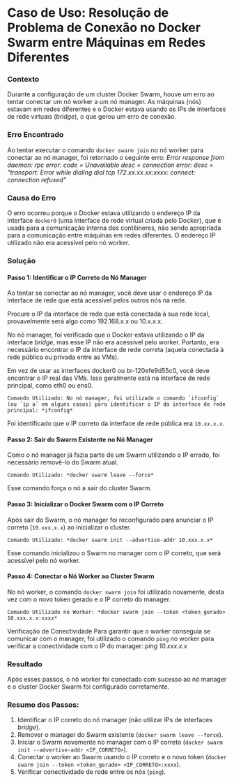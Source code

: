 # Caso de Uso: Resolução de Problema de Conexão no Docker Swarm entre Máquinas em Redes Diferentes

### Contexto
Durante a configuração de um cluster Docker Swarm, houve um erro ao tentar conectar um nó worker a um nó manager. As máquinas (nós) estavam em redes diferentes e o Docker estava usando os IPs de interfaces de rede virtuais (*bridge*), o que gerou um erro de conexão.

### Erro Encontrado
Ao tentar executar o comando `docker swarm join` no nó worker para conectar ao nó manager, foi retornado o seguinte erro:
*Error response from daemon: rpc error: code = Unavailable desc = connection error: desc = "transport: Error while dialing dial tcp 172.xx.xx.xx:xxxx: connect: connection refused"*

### Causa do Erro
O erro ocorreu porque o Docker estava utilizando o endereço IP da interface `docker0` (uma interface de rede virtual criada pelo Docker), que é usada para a comunicação interna dos contêineres, não sendo apropriada para a comunicação entre máquinas em redes diferentes. O endereço IP utilizado não era acessível pelo nó worker.

### Solução
#### Passo 1: Identificar o IP Correto do Nó Manager

Ao tentar se conectar ao nó manager, você deve usar o endereço IP da interface de rede que está acessível pelos outros nós na rede.

Procure o IP da interface de rede que está conectada à sua rede local, provavelmente será algo como 192.168.x.x ou 10.x.x.x.

No nó manager, foi verificado que o Docker estava utilizando o IP da interface *bridge*, mas esse IP não era acessível pelo worker. Portanto, era necessário encontrar o IP da interface de rede correta (aquela conectada à rede pública ou privada entre as VMs).

Em vez de usar as interfaces docker0 ou br-120efe9d55c0, você deve encontrar o IP real das VMs. Isso geralmente está na interface de rede principal, como eth0 ou ens0.

    Comando Utilizado: No nó manager, foi utilizado o comando `ifconfig` (ou `ip a` em alguns casos) para identificar o IP da interface de rede principal: *ifconfig*

Foi identificado que o IP correto da interface de rede pública era `10.xx.x.x`.

#### Passo 2: Sair do Swarm Existente no Nó Manager

Como o nó manager já fazia parte de um Swarm utilizando o IP errado, foi necessário removê-lo do Swarm atual.

    Comando Utilizado: *docker swarm leave --force*

Esse comando força o nó a sair do cluster Swarm.

#### Passo 3: Inicializar o Docker Swarm com o IP Correto

Após sair do Swarm, o nó manager foi reconfigurado para anunciar o IP correto (`10.xxx.x.x`) ao inicializar o cluster.

    Comando Utilizado: *docker swarm init --advertise-addr 10.xxx.x.x*

Esse comando inicializou o Swarm no manager com o IP correto, que será acessível pelo nó worker.

#### Passo 4: Conectar o Nó Worker ao Cluster Swarm

No nó worker, o comando `docker swarm join` foi utilizado novamente, desta vez com o novo token gerado e o IP correto do manager.

    Comando Utilizado no Worker: *docker swarm join --token <token_gerado> 10.xxx.x.x:xxxx*

Verificação de Conectividade
Para garantir que o worker conseguia se comunicar com o manager, foi utilizado o comando `ping` no worker para verificar a conectividade com o IP do manager: *ping 10.xxx.x.x*

### Resultado
Após esses passos, o nó worker foi conectado com sucesso ao nó manager e o cluster Docker Swarm foi configurado corretamente.

### Resumo dos Passos:

1. Identificar o IP correto do nó manager (não utilizar IPs de interfaces *bridge*).
2. Remover o manager do Swarm existente (`docker swarm leave --force`).
3. Iniciar o Swarm novamente no manager com o IP correto (`docker swarm init --advertise-addr <IP_CORRETO>`).
4. Conectar o worker ao Swarm usando o IP correto e o novo token (`docker swarm join --token <token_gerado> <IP_CORRETO>:xxxx`).
5. Verificar conectividade de rede entre os nós (`ping`).
